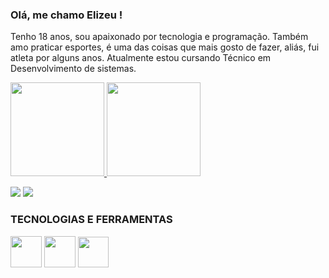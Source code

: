 ### Olá, me chamo Elizeu ! 

Tenho 18 anos, sou apaixonado por tecnologia e programação. Também amo praticar esportes, é uma das coisas que mais gosto de fazer, aliás, fui atleta por alguns anos.   Atualmente estou cursando Técnico em Desenvolvimento de sistemas.

<div>
<a href="https://github.com/elifretascode">
<img height="150em" src="https://github-readme-stats.vercel.app/api/top-langs/?username=elifreitascode&layout=compact&langs_count=7&theme=vue-dark"/>
<img height="150em" src="https://github-readme-stats.vercel.app/api?username=elifreitascode&show_icons=true&theme=vue-dark&include_all_commits=true&count_private=true"/>
</div>
<div>


<a href = "mailto:elizeferreiradefreitas@gmail.com"><img src="https://img.shields.io/badge/Gmail-D14836?style=for-the-badge&logo=gmail&logoColor=white" target="_blank"></a>
<a href="https://www.linkedin.com/in/elizeu-ffreitas" target="_blank"><img src="https://img.shields.io/badge/-LinkedIn-%230077B5?style=for-the-badge&logo=linkedin&logoColor=white" target="_blank"></a>   
</div>

 ### TECNOLOGIAS E FERRAMENTAS     
<img src="https://cdn.jsdelivr.net/gh/devicons/devicon/icons/python/python-original.svg" width="50px" /> <img src="https://cdn.jsdelivr.net/gh/devicons/devicon/icons/jupyter/jupyter-original-wordmark.svg" width="50px" />
            <img src="https://cdn.jsdelivr.net/gh/devicons/devicon/icons/selenium/selenium-original.svg" width="49px"/>
          
 


       

          
